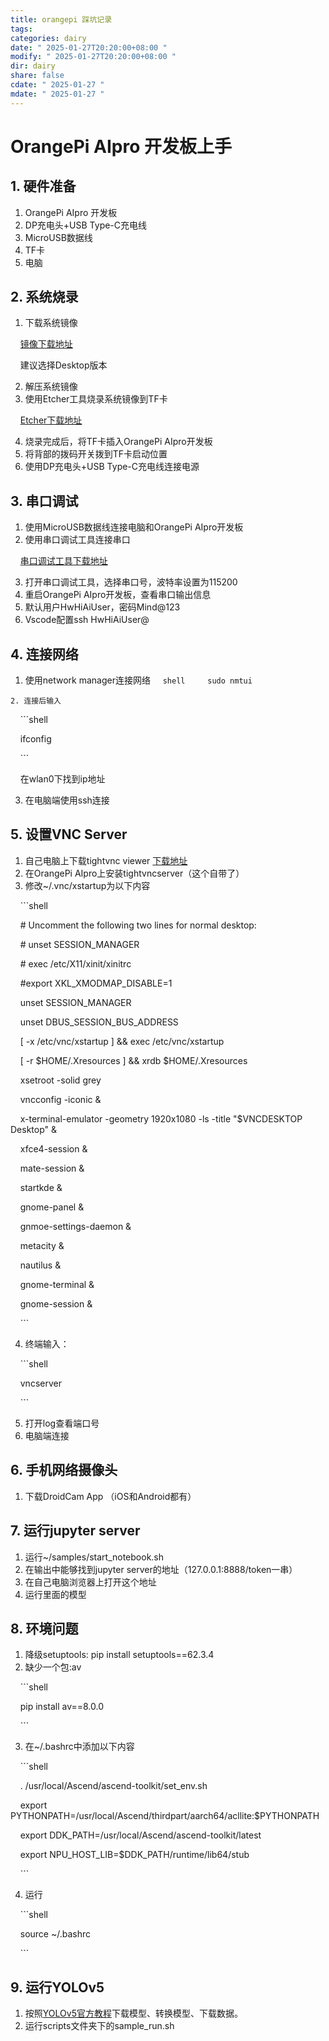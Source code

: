 ```yaml
---
title: orangepi 踩坑记录
tags: 
categories: dairy
date: " 2025-01-27T20:20:00+08:00 "
modify: " 2025-01-27T20:20:00+08:00 "
dir: dairy
share: false
cdate: " 2025-01-27 "
mdate: " 2025-01-27 "
---
```


# OrangePi AIpro 开发板上手

## 1. 硬件准备

1. OrangePi AIpro 开发板
2. DP充电头+USB Type-C充电线
3. MicroUSB数据线
4. TF卡
5. 电脑

## 2. 系统烧录

1. 下载系统镜像

    [镜像下载地址](https://cloud.tsinghua.edu.cn/d/b5d368ead32f4ab9b147/)  

    建议选择Desktop版本

2. 解压系统镜像
3. 使用Etcher工具烧录系统镜像到TF卡

    [Etcher下载地址](https://www.balena.io/etcher/)

4. 烧录完成后，将TF卡插入OrangePi AIpro开发板
5. 将背部的拨码开关拨到TF卡启动位置
6. 使用DP充电头+USB Type-C充电线连接电源

## 3. 串口调试

1. 使用MicroUSB数据线连接电脑和OrangePi AIpro开发板
2. 使用串口调试工具连接串口

    [串口调试工具下载地址](https://mobaxterm.mobatek.net/)

3. 打开串口调试工具，选择串口号，波特率设置为115200
4. 重启OrangePi AIpro开发板，查看串口输出信息
5. 默认用户HwHiAiUser，密码Mind@123
6. Vscode配置ssh HwHiAiUser@<ip>

## 4. 连接网络

1. 使用network manager连接网络
    ```shell
    sudo nmtui
    ```

```
2. 连接后输入
```

    ```shell

    ifconfig

    ```

    在wlan0下找到ip地址

3. 在电脑端使用ssh连接

## 5. 设置VNC Server

1. 自己电脑上下载tightvnc viewer [下载地址](https://www.tightvnc.com/download.php)
2. 在OrangePi AIpro上安装tightvncserver（这个自带了）
3. 修改~/.vnc/xstartup为以下内容

    ```shell

    # Uncomment the following two lines for normal desktop:

    # unset SESSION_MANAGER

    # exec /etc/X11/xinit/xinitrc

    #export XKL_XMODMAP_DISABLE=1

    unset SESSION_MANAGER

    unset DBUS_SESSION_BUS_ADDRESS

    [ -x /etc/vnc/xstartup ] && exec /etc/vnc/xstartup

    [ -r $HOME/.Xresources ] && xrdb $HOME/.Xresources

    xsetroot -solid grey

    vncconfig -iconic &

    x-terminal-emulator -geometry 1920x1080 -ls -title "$VNCDESKTOP Desktop" &

    xfce4-session &

    mate-session &

    startkde &

    gnome-panel &

    gnmoe-settings-daemon &

    metacity &

    nautilus &

    gnome-terminal &

    gnome-session &

    ```

4. 终端输入：

    ```shell

    vncserver

    ```

5. 打开log查看端口号
6. 电脑端连接

## 6. 手机网络摄像头

1. 下载DroidCam App （iOS和Android都有）

## 7. 运行jupyter server

1. 运行~/samples/start_notebook.sh
2. 在输出中能够找到jupyter server的地址（127.0.0.1:8888/token一串）
3. 在自己电脑浏览器上打开这个地址
4. 运行里面的模型

## 8. 环境问题

1. 降级setuptools: pip install setuptools==62.3.4
2. 缺少一个包:av

    ```shell

    pip install av==8.0.0

    ```

3. 在~/.bashrc中添加以下内容

    ```shell

    . /usr/local/Ascend/ascend-toolkit/set_env.sh

    export PYTHONPATH=/usr/local/Ascend/thirdpart/aarch64/acllite:$PYTHONPATH

    export DDK_PATH=/usr/local/Ascend/ascend-toolkit/latest

    export NPU_HOST_LIB=$DDK_PATH/runtime/lib64/stub

    ```

4. 运行

    ```shell

    source ~/.bashrc

    ```

## 9. 运行YOLOv5

1. 按照[YOLOv5官方教程](https://gitee.com/ascend/EdgeAndRobotics/tree/master/Samples/YOLOV5Video#%E7%9B%AE%E6%A0%87%E6%A3%80%E6%B5%8Byolov5s)下载模型、转换模型、下载数据。
2. 运行scripts文件夹下的sample_run.sh

